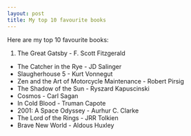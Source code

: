 ```yaml
---
layout: post
title: My top 10 favourite books
---
```


Here are my top 10 favourite books:

1. The Great Gatsby - F. Scott Fitzgerald
+ The Catcher in the Rye - JD Salinger
+ Slaugherhouse 5 - Kurt Vonnegut
+ Zen and the Art of Motorcycle Maintenance - Robert Pirsig
+ The Shadow of the Sun - Ryszard Kapuscinski
+ Cosmos - Carl Sagan
+ In Cold Blood - Truman Capote
+ 2001: A Space Odyssey - Aurhur C. Clarke
+ The Lord of the Rings - JRR Tolkien
+ Brave New World - Aldous Huxley
	
